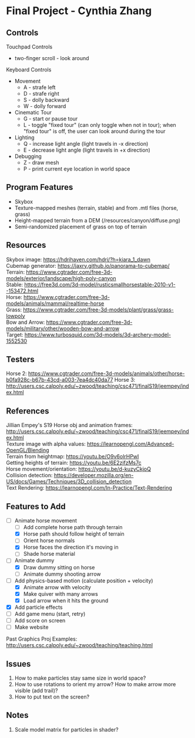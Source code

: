 # Final Project - Cynthia Zhang

## Controls
Touchpad Controls
* two-finger scroll - look around

Keyboard Controls
* Movement
    * A - strafe left
    * D - strafe right
    * S - dolly backward
    * W - dolly forward
* Cinematic Tour
    * G - start or pause tour
    * L - toggle "fixed tour" (can only toggle when not in tour); when "fixed tour" is off, the user can look around during the tour
* Lighting
    * Q - increase light angle (light travels in -x direction)
    * E - decrease light angle (light travels in +x direction)
* Debugging
    * Z - draw mesh 
    * P - print current eye location in world space

## Program Features
* Skybox
* Texture-mapped meshes (terrain, stable) and from .mtl files (horse, grass)
* Height-mapped terrain from a DEM (/resources/canyon/diffuse.png)
* Semi-randomized placement of grass on top of terrain

## Resources 
Skybox image: https://hdrihaven.com/hdri/?h=kiara_1_dawn \
Cubemap generator: https://jaxry.github.io/panorama-to-cubemap/ \
Terrain: https://www.cgtrader.com/free-3d-models/exterior/landscape/high-poly-canyon \
Stable: https://free3d.com/3d-model/rusticsmallhorsestable-2010-v1--153472.html \
Horse: https://www.cgtrader.com/free-3d-models/animals/mammal/realtime-horse \
Grass: https://www.cgtrader.com/free-3d-models/plant/grass/grass-lowpoly \
Bow and Arrow: https://www.cgtrader.com/free-3d-models/military/other/wooden-bow-and-arrow \
Target: https://www.turbosquid.com/3d-models/3d-archery-model-1552530

## Testers
Horse 2: https://www.cgtrader.com/free-3d-models/animals/other/horse-b0fa928c-b67b-43cd-a003-7ea4dc40da77
Horse 3: http://users.csc.calpoly.edu/~zwood/teaching/csc471/finalS19/jeempey/index.html

## References
Jillian Empey's S19 Horse obj and animation frames: http://users.csc.calpoly.edu/~zwood/teaching/csc471/finalS19/jeempey/index.html \
Texture image with alpha values: https://learnopengl.com/Advanced-OpenGL/Blending \
Terrain from heightmap: https://youtu.be/O9v6olrHPwI \
Getting heights of terrain: https://youtu.be/6E2zjfzMs7c \
Horse movement/orientation: https://youtu.be/d-kuzyCkjoQ \
Collision detection: https://developer.mozilla.org/en-US/docs/Games/Techniques/3D_collision_detection \
Text Rendering: https://learnopengl.com/In-Practice/Text-Rendering

## Features to Add
- [ ] Animate horse movement
    - [ ] Add complete horse path through terrain
    - [x] Horse path should follow height of terrain
    - [ ] Orient horse normals
    - [x] Horse faces the direction it's moving in
    - [ ] Shade horse material
- [ ] Animate dummy
    - [x] Draw dummy sitting on horse
    - [ ] Animate dummy shooting arrow
- [ ] Add physics-based motion (calculate position + velocity)
    - [x] Animate arrow with velocity
    - [x] Make quiver with many arrows
    - [x] Load arrow when it hits the ground
- [x] Add particle effects
- [ ] Add game menu (start, retry)
- [ ] Add score on screen
- [ ] Make website

Past Graphics Proj Examples: http://users.csc.calpoly.edu/~zwood/teaching/teaching.html

## Issues
1. How to make particles stay same size in world space? 
2. How to use rotations to orient my arrow? How to make arrow more visible (add trail)? 
3. How to put text on the screen? 

## Notes
1. Scale model matrix for particles in shader? 